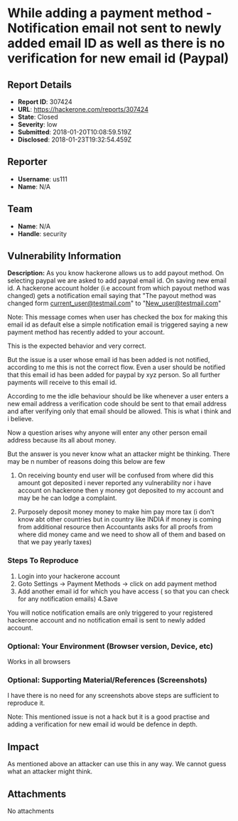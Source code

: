 # While adding a payment method - Notification email not sent to newly added email ID as well as there is no verification for new email id (Paypal)

## Report Details
- **Report ID**: 307424
- **URL**: https://hackerone.com/reports/307424
- **State**: Closed
- **Severity**: low
- **Submitted**: 2018-01-20T10:08:59.519Z
- **Disclosed**: 2018-01-23T19:32:54.459Z

## Reporter
- **Username**: us111
- **Name**: N/A

## Team
- **Name**: N/A
- **Handle**: security

## Vulnerability Information
**Description:**
As you know hackerone allows us to add payout method. On selecting paypal we are asked to add paypal email id. On saving new email id. A hackerone account holder (i.e account from which payout method was changed) gets a notification email  saying that "The payout method was changed form current_user@testmail.com" to "New_user@testmail.com"

Note: This message comes when user has checked the box for making this email id as default else a simple notification email is triggered saying a new payment method has recently added to your account.

This is the expected behavior and very correct.

But the issue is a user whose email id has been added is not notified, according to me this is not the correct flow. Even a user should be notified that this email id has been added for paypal by xyz person. So all further payments will receive to this email id.

According to me the idle behaviour should be like whenever a user enters a new email address a verification code should be sent to that email address and after verifying only that email should be allowed. This is what i think and i believe.

Now a question arises why anyone will enter any other person email address because its all about money.

But the answer is you never know what an attacker might be thinking. There may be n number of reasons doing this below are few

1. On receiving bounty end user will be confused from where did this amount got deposited i never reported any vulnerability nor i have account on hackerone then y money got deposited to my account and may be he can lodge a complaint.

2. Purposely deposit money money to make him pay more tax (i don't know abt other countries but in country like INDIA if money is coming from additional resource then Accountants asks for all proofs from where did money came and we need to show all of them and based on that we pay yearly taxes)

### Steps To Reproduce

1. Login into your hackerone account
2. Goto Settings -> Payment Methods -> click on add payment method
3. Add another email id for which you have access ( so that you can check for any notification emails) 
4.Save

You will notice notification emails are only triggered to your registered hackerone account and no notification email is sent to newly added account.

### Optional: Your Environment (Browser version, Device, etc)
 Works in all browsers 

### Optional: Supporting Material/References (Screenshots)

 I have there is no need for any screenshots above steps are sufficient to reproduce it.

Note: This mentioned issue is not a hack but it is a good practise and adding a verification for new email id would be defence in depth.

## Impact

As mentioned above an attacker can use this in any way. We cannot guess what an attacker might think.

## Attachments
No attachments
